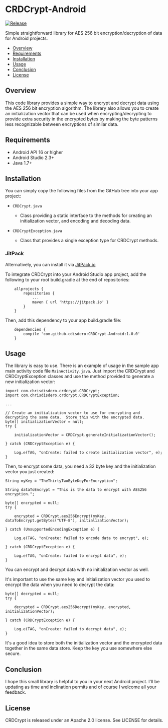 # CRDCrypt-Android

[![Release](https://jitpack.io/v/cdisdero/CRDCrypt-Android.svg)](https://jitpack.io/#cdisdero/CRDCrypt-Android)

Simple straightforward library for AES 256 bit encryption/decryption of data for Android projects.

- [Overview](#overview)
- [Requirements](#requirements)
- [Installation](#installation)
- [Usage](#usage)
- [Conclusion](#conclusion)
- [License](#license)

## Overview
This code library provides a simple way to encrypt and decrypt data using the AES 256 bit encryption algorithm.  The library also allows you to create an initialization vector that can be used when encrypting/decrypting to provide extra security in the encrypted bytes by making the byte patterns less recognizable between encryptions of similar data.

## Requirements
- Android API 16 or higher
- Android Studio 2.3+
- Java 1.7+

## Installation
You can simply copy the following files from the GitHub tree into your app project:

  * `CRDCrypt.java`
    - Class providing a static interface to the methods for creating an initialization vector, and encoding and decoding data.

  * `CRDCryptException.java`
    - Class that provides a single exception type for CRDCrypt methods.

### JitPack
Alternatively, you can install it via [JitPack.io](https://jitpack.io/#cdisdero/CRDCrypt-Android)

To integrate CRDCrypt into your Android Studio app project, add the following to your root build.gradle at the end of repositories:

```
	allprojects {
		repositories {
			...
			maven { url 'https://jitpack.io' }
		}
	}
```

Then, add this dependency to your app build.gradle file:

```
	dependencies {
		compile 'com.github.cdisdero:CRDCrypt-Android:1.0.0'
	}
```

## Usage
The library is easy to use.  There is an example of usage in the sample app main activity code file `MainActivity.java`.  Just import the CRDCrypt and CRDCryptException classes and use the method provided to generate a new initialization vector:

```
import com.chrisdisdero.crdcrypt.CRDCrypt;
import com.chrisdisdero.crdcrypt.CRDCryptException;

...

// Create an initialization vector to use for encrypting and decrypting the same data.  Store this with the encrypted data.
byte[] initializationVector = null;
try {

    initializationVector = CRDCrypt.generateInitializationVector();

} catch (CRDCryptException e) {

    Log.e(TAG, "onCreate: failed to create initialization vector", e);
}

```

Then, to encrypt some data, you need a 32 byte key and the initialization vector you just created:

```
String myKey = "TheThirtyTwoByteKeyForEncryption";

String dataToEncrypt = "This is the data to encrypt with AES256 encryption.";

byte[] encrypted = null;
try {

    encrypted = CRDCrypt.aes256Encrypt(myKey, dataToEncrypt.getBytes("UTF-8"), initializationVector);

} catch (UnsupportedEncodingException e) {

    Log.e(TAG, "onCreate: failed to encode data to encrypt", e);

} catch (CRDCryptException e) {

    Log.e(TAG, "onCreate: failed to encrypt data", e);
}
```

You can encrypt and decrypt data with no initialization vector as well.

It's important to use the same key and initialization vector you used to encrypt the data when you need to decrypt the data:

```
byte[] decrypted = null;
try {

    decrypted = CRDCrypt.aes256Decrypt(myKey, encrypted, initializationVector);

} catch (CRDCryptException e) {

    Log.e(TAG, "onCreate: failed to decrypt data", e);
}
```

It's a good idea to store both the initialization vector and the encrypted data together in the same data store.  Keep the key you use somewhere else secure.

## Conclusion
I hope this small library is helpful to you in your next Android project.  I'll be updating as time and inclination permits and of course I welcome all your feedback.

## License
CRDCrypt is released under an Apache 2.0 license. See LICENSE for details.

